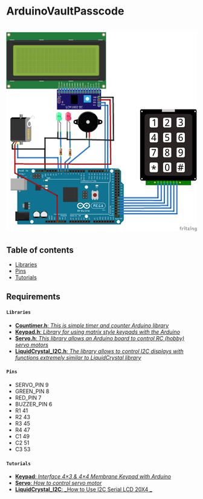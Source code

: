 # ArduinoVaultPasscode

# ![ArduinoVaultPasscode](AVP.png)

## Table of contents

* [Libraries](#Libraries)
* [Pins](#Pins)
* [Tutorials](#Tutorials)

## Requirements

#### `Libraries`

* [**Countimer.h**: _This is simple timer and counter Arduino library_](https://github.com/inflop/Countimer)
* [**Keypad.h**: _Library for using matrix style keypads with the Arduino_](https://github.com/Chris--A/Keypad)
* [**Servo.h**: _This library allows an Arduino board to control RC (hobby) servo motors_](https://github.com/arduino-libraries/Servo)
* [**LiquidCrystal_I2C.h**: _The library allows to control I2C displays with functions extremely similar to LiquidCrystal library_](https://github.com/fdebrabander/Arduino-LiquidCrystal-I2C-library)


#### `Pins`

* SERVO_PIN			9
* GREEN_PIN			8
* RED_PIN				7
* BUZZER_PIN			6
* R1					41
* R2					43
* R3					45
* R4					47
* C1					49
* C2					51
* C3					53


#### `Tutorials`

* [**Keypad**: _Interface 4×3 & 4×4 Membrane Keypad with Arduino_](https://lastminuteengineers.com/arduino-keypad-tutorial/)
* [**Servo**: _How to control servo motor_](https://www.intorobotics.com/tutorial-how-to-control-the-tower-pro-sg90-servo-with-arduino-uno/)
* [**LiquidCrystal_I2C**: _How to Use I2C Serial LCD 20X4 _](https://www.instructables.com/id/How-to-Use-I2C-Serial-LCD-20X4-Yellow-Backlight/)
